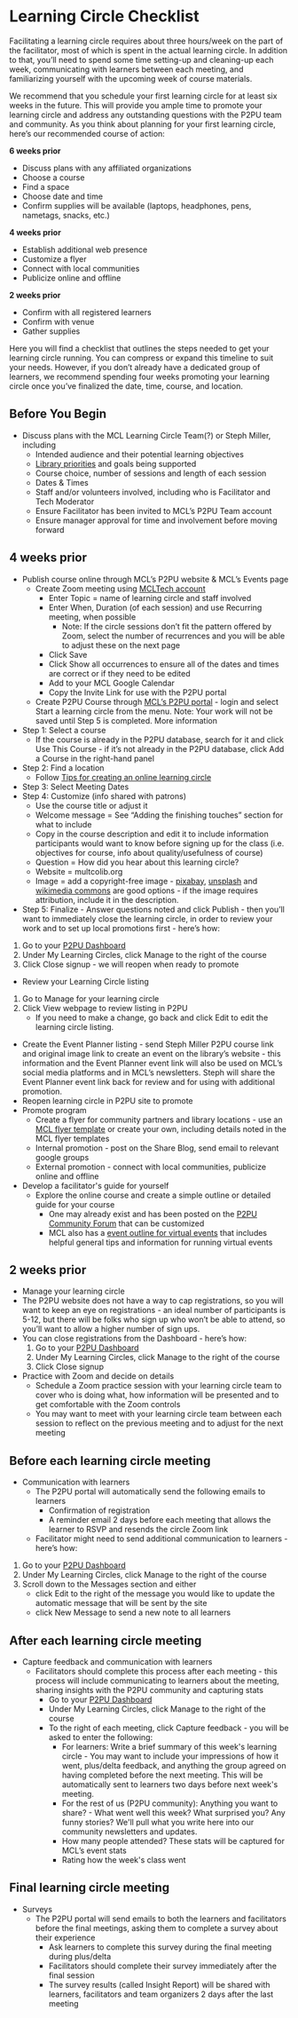 # Learning Circle Checklist

Facilitating a learning circle requires about three hours/week on the part of the facilitator, most of which is spent in the actual learning circle. In addition to that, you’ll need to spend some time setting-up and cleaning-up each week, communicating with learners between each meeting, and familiarizing yourself with the upcoming week of course materials.

We recommend that you schedule your first learning circle for at least six weeks in the future. This will provide you ample time to promote your learning circle and address any outstanding questions with the P2PU team and community. As you think about planning for your first learning circle, here’s our recommended course of action:

**6 weeks prior**

* Discuss plans with any affiliated organizations
* Choose a course
* Find a space
* Choose date and time
* Confirm supplies will be available \(laptops, headphones, pens, nametags, snacks, etc.\)

**4 weeks prior**

* Establish additional web presence
* Customize a flyer
* Connect with local communities
* Publicize online and offline

**2 weeks prior**

* Confirm with all registered learners
* Confirm with venue
* Gather supplies







Here you will find a checklist that outlines the steps needed to get your learning circle running. You can compress or expand this timeline to suit your needs. However, if you don’t already have a dedicated group of learners, we recommend spending four weeks promoting your learning circle once you’ve finalized the date, time, course, and location.

## Before You Begin

* Discuss plans with the MCL Learning Circle Team\(?\) or Steph Miller, including
  * Intended audience and their potential learning objectives
  * [Library priorities](https://multcolib.org/about/priorities) and goals being supported
  * Course choice, number of sessions and length of each session
  * Dates & Times
  * Staff and/or volunteers involved, including who is Facilitator and Tech Moderator
  * Ensure Facilitator has been invited to MCL’s P2PU Team account
  * Ensure manager approval for time and involvement before moving forward

## 4 weeks prior

* Publish course online through MCL’s P2PU website & MCL’s Events page
  * Create Zoom meeting using [MCLTech account](https://docs.google.com/document/d/1HikcHogfC5AadGGunMGbGGAoQz6IpmdBvIvnLnLfCAU/edit#heading=h.k37jvlm3c546)
    * Enter Topic = name of learning circle and staff involved
    * Enter When, Duration \(of each session\) and use Recurring meeting, when possible
      * Note: If the circle sessions don’t fit the pattern offered by Zoom, select the number of recurrences and you will be able to adjust these on the next page
    * Click Save
    * Click Show all occurrences to ensure all of the dates and times are correct or if they need to be edited
    * Add to your MCL Google Calendar
    * Copy the Invite Link for use with the P2PU portal  
  * Create P2PU Course through [MCL’s P2PU portal](https://www.p2pu.org/multcolib/) - login and select Start a learning circle from the menu. Note: Your work will not be saved until Step 5 is completed. More information 
* Step 1: Select a course
  * If the course is already in the P2PU database, search for it and click Use This Course - if it’s not already in the P2PU database, click Add a Course in the right-hand panel
* Step 2: Find a location
  * Follow [Tips for creating an online learning circle](https://community.p2pu.org/t/tips-for-creating-an-online-learning-circle/4462)
* Step 3: Select Meeting Dates
* Step 4: Customize \(info shared with patrons\)
  * Use the course title or adjust it
  * Welcome message = See “Adding the finishing touches” section for what to include
  * Copy in the course description and edit it to include information participants would want to know before signing up for the class \(i.e.  objectives for course, info about quality/usefulness of course\)
  * Question = How did you hear about this learning circle?
  * Website = multcolib.org
  * Image = add a copyright-free image - [pixabay](https://pixabay.com/), [unsplash](https://unsplash.com/) and [wikimedia commons](https://commons.wikimedia.org/wiki/Main_Page) are good options - if the image requires attribution, include it in the description.
* Step 5: Finalize - Answer questions noted and click Publish - then you’ll want to immediately close the learning circle, in order to review your work and to set up local promotions first - here’s how:

1. Go to your [P2PU Dashboard](https://learningcircles.p2pu.org/en/)
2. Under My Learning Circles, click Manage to the right of the course
3. Click Close signup - we will reopen when ready to promote

* Review your Learning Circle listing

1. Go to Manage for your learning circle
2. Click View webpage to review listing in P2PU
   * If you need to make a change, go back and click Edit to edit the learning  circle listing.  

* Create the Event Planner listing - send Steph Miller P2PU course link and original image link to create an event on the library’s website - this information and the Event Planner event link will also be used on MCL’s social media platforms and in MCL’s newsletters. Steph will share the Event Planner event link back for review and for using with additional promotion.
* Reopen learning circle in P2PU site to promote  
* Promote program
  * Create a flyer for community partners and library locations - use an [MCL flyer template](https://commons.multcolib.org/marketing-online-engagement/flyers-templates-and-resources#Event%20flyer%20templates) or create your own, including details noted in the MCL flyer templates
  * Internal promotion - post on the Share Blog, send email to relevant google groups
  * External promotion - connect with local communities, publicize online and offline
* Develop a facilitator's guide for yourself
  * Explore the online course and create a simple outline or detailed guide for your course
    * One may already exist and has been posted on the [P2PU Community Forum](https://community.p2pu.org/) that can be customized
    * MCL also has a [event outline for virtual events](https://docs.google.com/document/d/1AaEyNbGdzeYEtHeADdVSJabIYzdENLhKmwIiTmx6_BE/edit#heading=h.4y8aw9w971cc) that includes helpful general tips and information for running virtual events

## 2 weeks prior

* Manage your learning circle
* The P2PU website does not have a way to cap registrations, so you will want to keep an eye on registrations - an ideal number of participants is 5-12, but there will be folks who sign up who won’t be able to attend, so you’ll want to allow a higher number of sign ups.
* You can close registrations from the Dashboard - here’s how:
  1. Go to your [P2PU Dashboard](https://learningcircles.p2pu.org/en/)
  2. Under My Learning Circles, click Manage to the right of the course
  3. Click Close signup
* Practice with Zoom and decide on details
  * Schedule a Zoom practice session with your learning circle team to cover who is doing what, how information will be presented and to get comfortable with the Zoom controls
  * You may want to meet with your learning circle team between each session to reflect on the previous meeting and to adjust for the next meeting

## Before each learning circle meeting

* Communication with learners
  * The P2PU portal will automatically send the following emails to learners
    * Confirmation of registration
    * A reminder email 2 days before each meeting that allows the learner to RSVP and resends the circle Zoom link
  * Facilitator might need to send additional communication to learners - here’s how:

1. Go to your [P2PU Dashboard](https://learningcircles.p2pu.org/en/)
2. Under My Learning Circles, click Manage to the right of the course
3. Scroll down to the Messages section and either
   * click Edit to the right of the message you would like to update the automatic message that will be sent by the site 
   * click New Message to send a new note to all learners

## After each learning  circle meeting

* Capture feedback and communication with learners
  * Facilitators should complete this process after each meeting - this process will include communicating to learners about the meeting, sharing insights with the P2PU community and capturing stats
    * Go to your [P2PU Dashboard](https://learningcircles.p2pu.org/en/)
    * Under My Learning Circles, click Manage to the right of the course
    * To the right of each meeting, click Capture feedback - you will be asked to enter the following:
      * For learners: Write a brief summary of this week's learning circle - You may want to include your impressions of how it went, plus/delta feedback, and anything the group agreed on having completed before the next meeting. This will be automatically sent to learners two days before next week's meeting.
      * For the rest of us \(P2PU community\): Anything you want to share? - What went well this week? What surprised you? Any funny stories? We'll pull what you write here into our community newsletters and updates.
      * How many people attended? These stats will be captured for MCL’s event stats
      * Rating how the week's class went

## Final learning circle meeting

* Surveys 
  * The P2PU portal will send emails to both the learners and facilitators before the final meetings, asking them to complete a survey about their experience
    * Ask learners to complete this survey during the final meeting during plus/delta
    * Facilitators should complete their survey immediately after the final session
    * The survey results \(called Insight Report\) will be shared with learners, facilitators and team organizers 2 days after the last meeting

